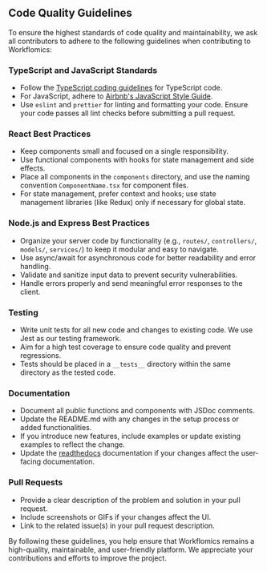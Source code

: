 ## Code Quality Guidelines

To ensure the highest standards of code quality and maintainability, we ask all contributors to adhere to the following guidelines when contributing to Workflomics:

### TypeScript and JavaScript Standards

- Follow the [TypeScript coding guidelines](https://github.com/microsoft/TypeScript/wiki/Coding-guidelines) for TypeScript code.
- For JavaScript, adhere to [Airbnb's JavaScript Style Guide](https://github.com/airbnb/javascript).
- Use `eslint` and `prettier` for linting and formatting your code. Ensure your code passes all lint checks before submitting a pull request.

### React Best Practices

- Keep components small and focused on a single responsibility.
- Use functional components with hooks for state management and side effects.
- Place all components in the `components` directory, and use the naming convention `ComponentName.tsx` for component files.
- For state management, prefer context and hooks; use state management libraries (like Redux) only if necessary for global state.

### Node.js and Express Best Practices

- Organize your server code by functionality (e.g., `routes/`, `controllers/`, `models/`, `services/`) to keep it modular and easy to navigate.
- Use async/await for asynchronous code for better readability and error handling.
- Validate and sanitize input data to prevent security vulnerabilities.
- Handle errors properly and send meaningful error responses to the client.

### Testing

- Write unit tests for all new code and changes to existing code. We use Jest as our testing framework.
- Aim for a high test coverage to ensure code quality and prevent regressions.
- Tests should be placed in a `__tests__` directory within the same directory as the tested code.

### Documentation

- Document all public functions and components with JSDoc comments.
- Update the README.md with any changes in the setup process or added functionalities.
- If you introduce new features, include examples or update existing examples to reflect the change.
- Update the [readthedocs](https://workflomics.readthedocs.io/en/latest/?badge=latest) documentation if your changes affect the user-facing documentation.

### Pull Requests

- Provide a clear description of the problem and solution in your pull request.
- Include screenshots or GIFs if your changes affect the UI.
- Link to the related issue(s) in your pull request description.

By following these guidelines, you help ensure that Workflomics remains a high-quality, maintainable, and user-friendly platform. We appreciate your contributions and efforts to improve the project.
